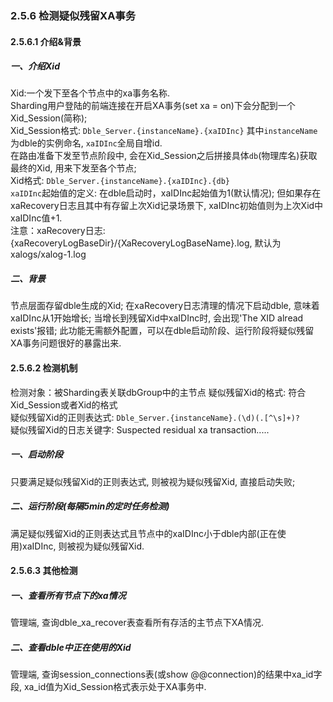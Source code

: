 ###  2.5.6 检测疑似残留XA事务

#### 2.5.6.1 介绍&背景  
#####  一、介绍Xid
Xid:一个发下至各个节点中的xa事务名称.  
Sharding用户登陆的前端连接在开启XA事务(set xa = on)下会分配到一个Xid_Session(简称);  
Xid_Session格式: `Dble_Server.{instanceName}.{xaIDInc}` 其中`instanceName`为dble的实例命名, `xaIDInc`全局自增id.  
在路由准备下发至节点阶段中, 会在Xid_Session之后拼接具体`db`(物理库名)获取最终的Xid, 用来下发至各个节点;  
Xid格式: `Dble_Server.{instanceName}.{xaIDInc}.{db}`   
`xaIDInc`起始值的定义: 在dble启动时，xaIDInc起始值为1(默认情况); 但如果存在xaRecovery日志且其中有存留上次Xid记录场景下, xaIDInc初始值则为上次Xid中xaIDInc值+1.   
注意：xaRecovery日志: {xaRecoveryLogBaseDir}/{XaRecoveryLogBaseName}.log, 默认为xalogs/xalog-1.log   

#####  二、背景
节点层面存留dble生成的Xid; 在xaRecovery日志清理的情况下启动dble, 意味着xaIDInc从1开始增长; 当增长到残留Xid中xaIDInc时, 会出现'The XID alread exists'报错; 
此功能无需额外配置，可以在dble启动阶段、运行阶段将疑似残留XA事务问题很好的暴露出来.

#### 2.5.6.2 检测机制
检测对象：被Sharding表关联dbGroup中的主节点
疑似残留Xid的格式: 符合Xid_Session或者Xid的格式  
疑似残留Xid的正则表达式: `Dble_Server.{instanceName}.(\d)(.[^\s]+)?`   
疑似残留Xid的日志关键字:  Suspected residual xa transaction.....

#####  一、启动阶段
只要满足疑似残留Xid的正则表达式, 则被视为疑似残留Xid, 直接启动失败;

#####  二、运行阶段(每隔5min的定时任务检测)
满足疑似残留Xid的正则表达式且节点中的xaIDInc小于dble内部(正在使用)xaIDInc, 则被视为疑似残留Xid.


#### 2.5.6.3 其他检测
#####  一、查看所有节点下的xa情况
管理端, 查询dble_xa_recover表查看所有存活的主节点下XA情况.

#####  二、查看dble中正在使用的Xid
管理端, 查询session_connections表(或show @@connection)的结果中xa_id字段, xa_id值为Xid_Session格式表示处于XA事务中.

